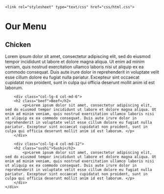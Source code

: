 <!DOCTYPE html>
    <link rel="stylesheet" type="text/css" href="css/html.css">
<html>
<head>
<meta charset="utf-8">
<meta name="viewport" content="width=device-width, initial-scale=1">
<title>Module 2</title>
</head>


<body>
    <h1>Our Menu</h1>
    <div class="row">
        <div class="col-lg-4 col-md-6">
        <h2 class="chicken">Chicken</h2>
            <p>Lorem ipsum dolor sit amet, consectetur adipiscing elit, sed do eiusmod tempor incididunt ut labore et dolore magna aliqua. Ut enim ad minim veniam, quis nostrud exercitation ullamco laboris nisi ut aliquip ex ea commodo consequat. Duis aute irure dolor in reprehenderit in voluptate velit esse cillum dolore eu fugiat nulla pariatur. Excepteur sint occaecat cupidatat non proident, sunt in culpa qui officia deserunt mollit anim id est laborum.</p>
        </div>

        <div class="col-lg-4 col-md-6">
        <h2 class="beef">Beef</h2>
            <p>Lorem ipsum dolor sit amet, consectetur adipiscing elit, sed do eiusmod tempor incididunt ut labore et dolore magna aliqua. Ut enim ad minim veniam, quis nostrud exercitation ullamco laboris nisi ut aliquip ex ea commodo consequat. Duis aute irure dolor in reprehenderit in voluptate velit esse cillum dolore eu fugiat nulla pariatur. Excepteur sint occaecat cupidatat non proident, sunt in culpa qui officia deserunt mollit anim id est laborum. </p>
        </div>

        <div class="col-lg-4 col-md-12">
        <h2 class="sushi">Sushi</h2>
            <p>Lorem ipsum dolor sit amet, consectetur adipiscing elit, sed do eiusmod tempor incididunt ut labore et dolore magna aliqua. Ut enim ad minim veniam, quis nostrud exercitation ullamco laboris nisi ut aliquip ex ea commodo consequat. Duis aute irure dolor in reprehenderit in voluptate velit esse cillum dolore eu fugiat nulla pariatur. Excepteur sint occaecat cupidatat non proident, sunt in culpa qui officia deserunt mollit anim id est laborum. </p>
        </div>
    </div>

</body>
</html>
